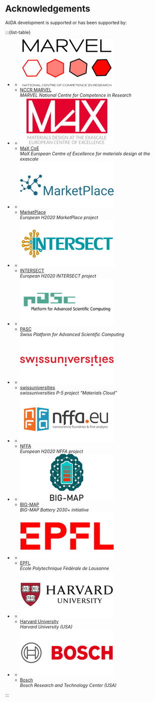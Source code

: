 # Acknowledgements

AiiDA development is supported or has been supported by:

:::{list-table}

* - ![logo](../pics/sponsors/marvel-logo-300x150.png)
  - [NCCR MARVEL](http://nccr-marvel.ch/)\
    *MARVEL National Centre for Competence in Research*

* - ![logo](../pics/sponsors/max-logo-300x150.png)
  - [MaX CoE](http://www.max-centre.eu/)\
    *MaX European Centre of Excellence for materials design at the exascale*

* - ![logo](../pics/sponsors/marketplace-logo-300x150.png)
  - [MarketPlace](https://www.the-marketplace-project.eu/)\
    *European H2020 MarketPlace project*

* - ![logo](../pics/sponsors/intersect-logo-300x150.png)
  - [INTERSECT](http://intersect-project.eu/)\
    *European H2020 INTERSECT project*

* - ![logo](../pics/sponsors/pasc-logo-300x150.png)
  - [PASC](https://www.pasc-ch.org/)\
    *Swiss Platform for Advanced Scientific Computing*

* - ![logo](../pics/sponsors/swissuniversities-logo-300x150.png)
  - [swissuniversities](https://www.materialscloud.org/swissuniversities)\
    *swissuniversities P-5 project “Materials Cloud”*

* - ![logo](../pics/sponsors/nffa-logo-300x150.png)
  - [NFFA](https://www.nffa.eu/)\
    *European H2020 NFFA project*

* - ![logo](../pics/sponsors/big-map-logo.png)
  - [BIG-MAP](https://www.big-map.eu/)\
    *BIG-MAP Battery 2030+ initiative*

* - ![logo](../pics/sponsors/epfl-logo-300x150.png)
  - [EPFL](https://www.epfl.ch/en/)\
    *École Polytechnique Fédérale de Lausanne*

* - ![logo](../pics/sponsors/harvard-logo-300x150.png)
  - [Harvard University](https://www.harvard.edu/)\
    *Harvard University (USA)*

* - ![logo](../pics/sponsors/bosch-logo-300x150.png)
  - [Bosch](https://www.bosch.com/research/)\
    *Bosch Research and Technology Center (USA)*

:::
